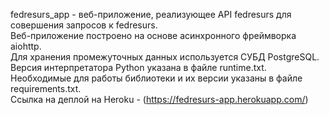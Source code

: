 fedresurs_app - веб-приложение, реализующее API fedresurs для совершения запросов к fedresurs.  
Веб-приложение построено на основе асинхронного фреймворка aiohttp.  
Для хранения промежуточных данных используется СУБД PostgreSQL.  
Версия интерпретатора Python указана в файле runtime.txt.  
Необходимые для работы библиотеки и их версии указаны в файле requirements.txt.  
Ссылка на деплой на Heroku - (https://fedresurs-app.herokuapp.com/)  
